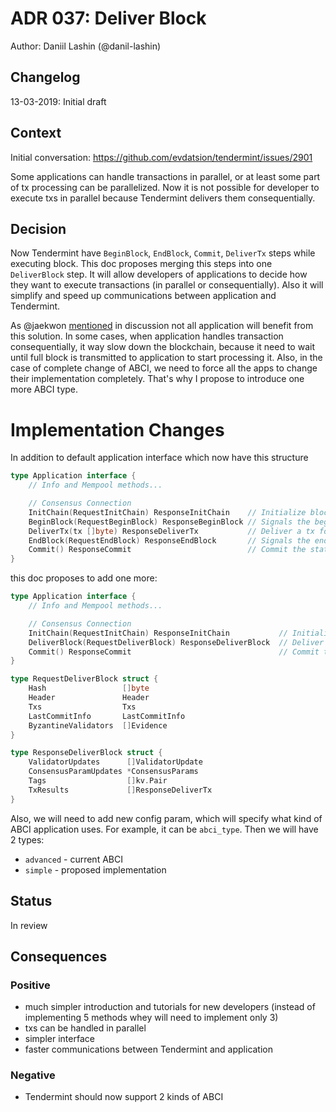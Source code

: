 # ADR 037: Deliver Block

Author: Daniil Lashin (@danil-lashin)

## Changelog

13-03-2019: Initial draft

## Context

Initial conversation: https://github.com/evdatsion/tendermint/issues/2901

Some applications can handle transactions in parallel, or at least some
part of tx processing can be parallelized. Now it is not possible for developer
to execute txs in parallel because Tendermint delivers them consequentially.

## Decision

Now Tendermint have `BeginBlock`, `EndBlock`, `Commit`, `DeliverTx` steps
while executing block. This doc proposes merging this steps into one `DeliverBlock`
step. It will allow developers of applications to decide how they want to
execute transactions (in parallel or consequentially). Also it will simplify and
speed up communications between application and Tendermint.

As @jaekwon [mentioned](https://github.com/evdatsion/tendermint/issues/2901#issuecomment-477746128)
in discussion not all application will benefit from this solution. In some cases,
when application handles transaction consequentially, it way slow down the blockchain,
because it need to wait until full block is transmitted to application to start
processing it. Also, in the case of complete change of ABCI, we need to force all the apps
to change their implementation completely. That's why I propose to introduce one more ABCI
type.

# Implementation Changes

In addition to default application interface which now have this structure

```go
type Application interface {
    // Info and Mempool methods...

    // Consensus Connection
    InitChain(RequestInitChain) ResponseInitChain    // Initialize blockchain with validators and other info from TendermintCore
    BeginBlock(RequestBeginBlock) ResponseBeginBlock // Signals the beginning of a block
    DeliverTx(tx []byte) ResponseDeliverTx           // Deliver a tx for full processing
    EndBlock(RequestEndBlock) ResponseEndBlock       // Signals the end of a block, returns changes to the validator set
    Commit() ResponseCommit                          // Commit the state and return the application Merkle root hash
}
```

this doc proposes to add one more:

```go
type Application interface {
    // Info and Mempool methods...

    // Consensus Connection
    InitChain(RequestInitChain) ResponseInitChain           // Initialize blockchain with validators and other info from TendermintCore
    DeliverBlock(RequestDeliverBlock) ResponseDeliverBlock  // Deliver full block
    Commit() ResponseCommit                                 // Commit the state and return the application Merkle root hash
}

type RequestDeliverBlock struct {
    Hash                 []byte
    Header               Header
    Txs                  Txs
    LastCommitInfo       LastCommitInfo
    ByzantineValidators  []Evidence
}

type ResponseDeliverBlock struct {
    ValidatorUpdates      []ValidatorUpdate
    ConsensusParamUpdates *ConsensusParams
    Tags                  []kv.Pair
    TxResults             []ResponseDeliverTx
}

```

Also, we will need to add new config param, which will specify what kind of ABCI application uses.
For example, it can be `abci_type`. Then we will have 2 types:
- `advanced` - current ABCI
- `simple` - proposed implementation

## Status

In review

## Consequences

### Positive

- much simpler introduction and tutorials for new developers (instead of implementing 5 methods whey
will need to implement only 3)
- txs can be handled in parallel
- simpler interface
- faster communications between Tendermint and application

### Negative

- Tendermint should now support 2 kinds of ABCI
